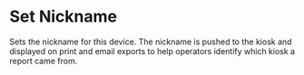 # Set Nickname

Sets the nickname for this device. The nickname is pushed to the kiosk and displayed on print and email exports to help
operators identify which kiosk a report came from.

<api-endpoint openapi-path="../../openapi.yaml" method="PUT" endpoint="/v1/devices/{deviceId}"></api-endpoint>
